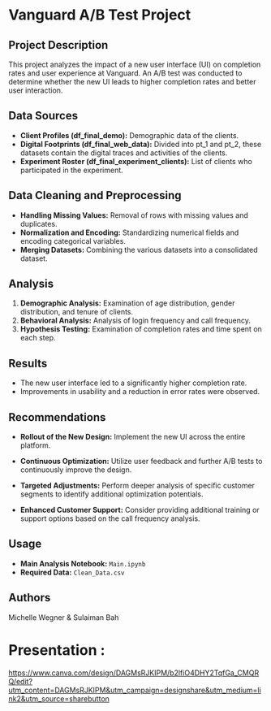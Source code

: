 # Vanguard A/B Test Project

## Project Description
This project analyzes the impact of a new user interface (UI) on completion rates and user experience at Vanguard. An A/B test was conducted to determine whether the new UI leads to higher completion rates and better user interaction.

## Data Sources
- **Client Profiles (df_final_demo):** Demographic data of the clients.
- **Digital Footprints (df_final_web_data):** Divided into pt_1 and pt_2, these datasets contain the digital traces and activities of the clients.
- **Experiment Roster (df_final_experiment_clients):** List of clients who participated in the experiment.

## Data Cleaning and Preprocessing
- **Handling Missing Values:** Removal of rows with missing values and duplicates.
- **Normalization and Encoding:** Standardizing numerical fields and encoding categorical variables.
- **Merging Datasets:** Combining the various datasets into a consolidated dataset.

## Analysis
1. **Demographic Analysis:** Examination of age distribution, gender distribution, and tenure of clients.
2. **Behavioral Analysis:** Analysis of login frequency and call frequency.
3. **Hypothesis Testing:** Examination of completion rates and time spent on each step.

## Results
- The new user interface led to a significantly higher completion rate.
- Improvements in usability and a reduction in error rates were observed.

## Recommendations

- **Rollout of the New Design:** Implement the new UI across the entire platform.

- **Continuous Optimization:** Utilize user feedback and further A/B tests to continuously improve the design.

- **Targeted Adjustments:** Perform deeper analysis of specific customer segments to identify additional optimization potentials.

- **Enhanced Customer Support:** Consider providing additional training or support options based on the call frequency analysis.

## Usage
- **Main Analysis Notebook:** `Main.ipynb`
- **Required Data:** `Clean_Data.csv`


## Authors

Michelle Wegner & Sulaiman Bah


# Presentation :
https://www.canva.com/design/DAGMsRJKIPM/b2lfiO4DHY2TqfGa_CMQRQ/edit?utm_content=DAGMsRJKIPM&utm_campaign=designshare&utm_medium=link2&utm_source=sharebutton

